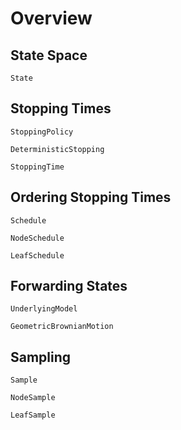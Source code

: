 # Overview


## State Space
```@docs
State
```

## Stopping Times

```@docs
StoppingPolicy
```

```@docs
DeterministicStopping
```

```@docs
StoppingTime
```

## Ordering Stopping Times

```@docs
Schedule
```

```@docs
NodeSchedule
```

```@docs
LeafSchedule
```

## Forwarding States

```@docs
UnderlyingModel
```

```@docs
GeometricBrownianMotion
```

## Sampling

```@docs
Sample
```

```@docs
NodeSample
```

```@docs
LeafSample
```